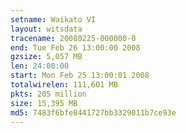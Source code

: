 ```yaml
---
setname: Waikato VI
layout: witsdata
tracename: 20080225-000000-0
end: Tue Feb 26 13:00:00 2008
gzsize: 5,057 MB
len: 24:00:00
start: Mon Feb 25 13:00:01 2008
totalwirelen: 111,601 MB
pkts: 205 million
size: 15,395 MB
md5: 7483f6bfe8441727bb3329011b7ce93e
---
```


